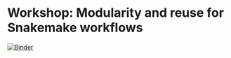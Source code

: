 # Workshop: Modularity and reuse for Snakemake workflows

[![Binder](https://mybinder.org/badge_logo.svg)](https://mybinder.org/v2/gh/standage/snakemod/master?filepath=snakemod.ipynb)

